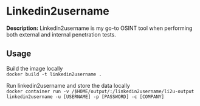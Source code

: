 # Linkedin2username

**Description:** Linkedin2username is my go-to OSINT tool when performing both external and internal penetration tests.

## Usage

Build the image locally \
```docker build -t linkedin2username .```

Run linkedin2username and store the data locally \
```docker container run -v /$HOME/output/:/linkedin2username/li2u-output linkedin2username -u [USERNAME] -p [PASSWORD] -c [COMPANY]```
